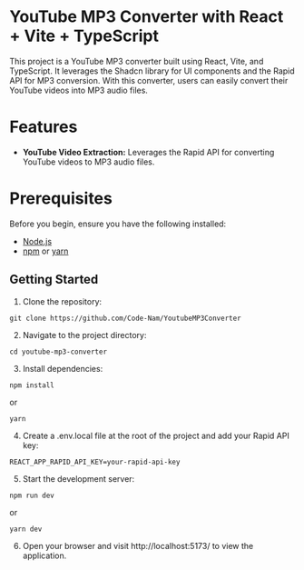 # YouTube MP3 Converter with React + Vite + TypeScript

This project is a YouTube MP3 converter built using React, Vite, and TypeScript. It leverages the Shadcn library for UI components and the Rapid API for MP3 conversion. With this converter, users can easily convert their  YouTube videos into MP3 audio files.

# Features

- **YouTube Video Extraction:** Leverages the Rapid API for converting YouTube videos to MP3 audio files.

# Prerequisites

Before you begin, ensure you have the following installed:

- [Node.js](https://nodejs.org/)
- [npm](https://www.npmjs.com/) or [yarn](https://yarnpkg.com/)

## Getting Started

1. Clone the repository:

```
git clone https://github.com/Code-Nam/YoutubeMP3Converter
```

2. Navigate to the project directory:

```
cd youtube-mp3-converter
```

3. Install dependencies:

```
npm install
```

or 

```
yarn
```

4. Create a .env.local file at the root of the project and add your Rapid API key:

```
REACT_APP_RAPID_API_KEY=your-rapid-api-key
```

5. Start the development server:

```
npm run dev
``` 

or 

```
yarn dev
```

6. Open your browser and visit http://localhost:5173/ to view the application.








